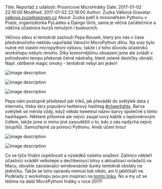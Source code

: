 Title: Reportáž z události: Prosincové MicroHrátky
Date: 2017-01-02 22:16:00
Modified: 2017-01-02 22:16:00
Author: Zuzka Válková
Gravatar: valkova.zuza@seznam.cz
About: Zuzka patří k misionářkám Pythonu v Praze, organizátorka PyLadies a Django Girls, sama je věčná začátečnice a vděčná účastnice kurzů minulých i budoucích. 


Věčnou slávu si tentokrát zaslouží Pepa Rousek, který pro nás v čase předvánočního neklidu uspořádal Vánoční MicroPython dílnu. Na sraz bylo nutné mít vlastní micropythoní výbavu, takže i z toho důvodu účastníků workshopu nebylo mnoho. Díky komornějšímu obsazení jsme ale zvládli v pohodovém tempu překonat četné nástrahy, které zelené destičky obnáší. Např. oblíbené magic smoky - tentokrát nebyl ani jeden! 

![image description]({filename}/images/img_3154.jpg)

![image description]({filename}/images/img_3131.jpg)

![image description]({filename}/images/img_3153.jpg)

Pepa nám postupně představil pár triků, jak převádět do světýlek data z internetu, třeba skrz populární twitterový hashtag [#cheerlights](https://twitter.com/cheerlights). Barva světýlek se měnila vždy, když někdo tweetnul název barvy společně s tímto hashtagem. Některé přítomné ale nejvíc zaujal nový káblík s teploměrovým čidlem, takže jsme si mimo jiné zasoutěžili o to, kdo z nás nadýchá nejvíc (stupňů). Samozřejmě za pomoci Pythonu. Aneb učení hrou!

![image description]({filename}/images/output_FtEEP0.gif)

![image description]({filename}/images/img_3145.jpg)

Co se týče finální úspěšnosti a výsledků našeho snažení:
Zatímco někteří účastníci sváděli velkolepé a dechberoucí bitvy s aktualizací ovladačů na Macu, obvykle zaostávající windowsácké šunky tentokrát obstály na jedničku. Takže se toho opravdu nemusí bát nikdo, ani ti jablíčkáři ne. Podklady z workshopu jsou pro inspiraci na [tomto linku](https://github.com/stlk/micropython/tree/master/workshop). No a my už se těšíme na další MicroPythoní hrátky v roce 2017!






